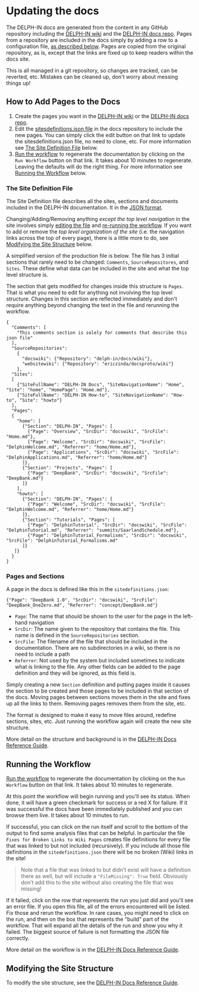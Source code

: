 # Updating the docs
The DELPH-IN docs are generated from the content in any GitHub repository including the [DELPH-IN wiki](https://github.com/delph-in/docs/wiki) and the [DELPH-IN docs repo](https://github.com/delph-in/docs). Pages from a repository are included in the docs simply by adding a row to a configuration file, [as described below](#how-to-add-pages-to-the-docs). Pages are copied from the original repository, as is, except that the links are fixed up to keep readers within the docs site. 

This is all managed in a git repository, so changes are tracked, can be reverted, etc.  Mistakes can be cleaned up, don't worry about messing things up!

## How to Add Pages to the Docs
1. Create the pages you want in the [DELPH-IN wiki](https://github.com/delph-in/docs/wiki) or the [DELPH-IN docs repo](https://github.com/delph-in/docs). 
2. Edit the [sitesdefinitions.json file](https://github.com/delph-in/docs/tree/main/sitesdefinitions.json) in the docs repository to include the new pages. You can simply click the edit button on that link to update the sitesdefinitions.json file, no need to clone, etc. For more information see [The Site Definition File](#the-site-definition-file) below.
3. [Run the workflow](https://github.com/delph-in/docs/actions/workflows/BuildDocs.yml) to regenerate the documentation by clicking on the `Run Workflow` button on that link.  It takes about 10 minutes to regenerate.  Leaving the defaults will do the right thing. For more information see [Running the Workflow](#running-the-workflow) below.

### The Site Definition File
The Site Definition file describes all the sites, sections and documents included in the DELPH-IN documentation. It in the [JSON format](https://developer.mozilla.org/en-US/docs/Learn/JavaScript/Objects/JSON). 

Changing/Adding/Removing anything *except the top level navigation* in the site involves simply [editing the file](https://github.com/delph-in/docs/tree/main/sitesdefinitions.json) and [re-running the workflow](#running-the-workflow).  If you want to add or remove the *top level organization of the site* (i.e. the navigation links across the top of every page), there is a little more to do, see [Modifying the Site Structure](#modifying-the-site-structure) below.

A simplified version of the production file is below. The file has 3 initial sections that rarely need to be changed: `Comments`, `SourceRepositores`, and `Sites`.  These define what data can be included in the site and what the top level structure is.

The section that gets modified for changes inside this structure is `Pages`. That is what you need to edit for anything not involving the top level structure. Changes in this section are reflected immediately and don't require anything beyond changing the text in the file and rerunning the workflow.
~~~
{
  "Comments": [
    "This comments section is solely for comments that describe this json file"
  ],
  "SourceRepositories":
    {
      "docswiki": {"Repository": "delph-in/docs/wiki"},
      "websitewiki": {"Repository": "ericzinda/docsproto/wiki"}
    },
  "Sites":
  [
    {"SiteFullName": "DELPH-IN Docs", "SiteNavigationName": "Home", "Site": "home", "HomePage": "Home.md"},
    {"SiteFullName": "DELPH-IN How-to", "SiteNavigationName": "How-to", "Site": "howto"}
  ],
  "Pages":
  {
    "home": [
      {"Section": "DELPH-IN", "Pages": [
        {"Page": "Overview", "SrcDir": "docswiki", "SrcFile": "Home.md"},
        {"Page": "Welcome", "SrcDir": "docswiki", "SrcFile": "DelphinWelcome.md", "Referrer": "home/Home.md"},
        {"Page": "Applications", "SrcDir": "docswiki", "SrcFile": "DelphinApplications.md", "Referrer": "home/Home.md"}
      ]},
      {"Section": "Projects", "Pages": [
        {"Page": "DeepBank", "SrcDir": "docswiki", "SrcFile": "DeepBank.md"}
      ]}
    ],
    "howto": [
      {"Section": "DELPH-IN", "Pages": [
        {"Page": "Welcome", "SrcDir": "docswiki", "SrcFile": "DelphinWelcome.md", "Referrer": "home/Home.md"}
      ]},
      {"Section": "Tutorials", "Pages": [
        {"Page": "DelphinTutorial", "SrcDir": "docswiki", "SrcFile": "DelphinTutorial.md", "Referrer": "summits/SaarlandSchedule.md"},
        {"Page": "DelphinTutorial_Formalisms", "SrcDir": "docswiki", "SrcFile": "DelphinTutorial_Formalisms.md" 
      ]}
   ]}
  }
}
~~~
### Pages and Sections
A page in the docs is defined like this in the `sitedefinitions.json`:
~~~
{"Page": "DeepBank 1.0", "SrcDir": "docswiki", "SrcFile": "DeepBank_OneZero.md", "Referrer": "concept/DeepBank.md"}
~~~
- `Page`: The name that should be shown to the user for the page in the left-hand navigation
- `SrcDir`: The name given to the repository that contains the file. This name is defined in the `SourceRepositories` section.
- `SrcFile`: The filename of the file that should be included in the documentation. There are no subdirectories in a wiki, so there is no need to include a path
- `Referrer`: Not used by the system but included sometimes to indicate what is linking to the file.  Any other fields can be added to the page definition and they will be ignored, as this field is.

Simply creating a new `Section` definition and putting pages inside it causes the section to be created and those pages to be included in that section of the docs.  Moving pages between sections moves them in the site and fixes up all the links to them.  Removing pages removes them from the site, etc.

The format is designed to make it easy to move files around, redefine sections, sites, etc. Just running the workflow again will create the new site structure.

More detail on the structure and background is in the [DELPH-IN Docs Reference Guide](DelphinDocsReference.md).
## Running the Workflow
[Run the workflow](https://github.com/delph-in/docs/actions/workflows/BuildDocs.yml) to regenerate the documentation by clicking on the `Run Workflow` button on that link.  It takes about 10 minutes to regenerate.

At this point the workflow will begin running and you'll see its status.  When done, it will have a green checkmark for success or a red X for failure.  If it was successful the docs have been immediately published and you can browse them live. It takes about 10 minutes to run. 

If successful, you can click on the run itself and scroll to the bottom of the output to find some analysis files that can be helpful.  In particular the file `Fixes for Broken Links to Wiki Pages` creates file definitions for every file that was linked to but not included (recursively). If you include all those file definitions in the `sitedefinitions.json` there will be no broken (Wiki) links in the site! 

> Note that a file that was linked to but didn't exist will have a definition there as well, but will include a `"FileMissing": True` field. Obviously don't add this to the site without also creating the file that was missing!


If it failed, click on the row that represents the run you just did and you'll see an error file. If you open this file, all of the errors encountered will be listed.  Fix those and rerun the workflow.  In rare cases, you might need to click on the run, and then on the box that represents the "build" part of the workflow. That will expand all the details of the run and show you why it failed.  The biggest source of failure is not formatting the JSON file correctly.

More detail on the workflow is in the [DELPH-IN Docs Reference Guide](DelphinDocsReference.md).

## Modifying the Site Structure
To modify the site structure, see the [DELPH-IN Docs Reference Guide](DelphinDocsReference.md).
